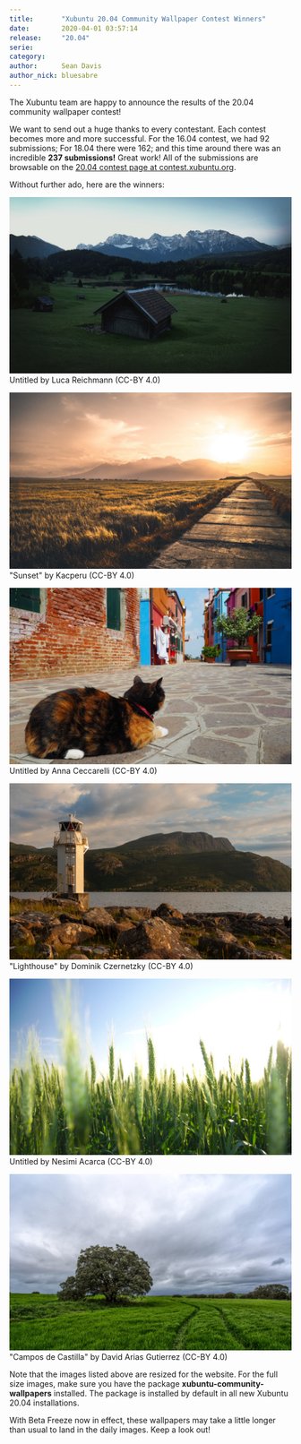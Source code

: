 ```yaml
---
title:       "Xubuntu 20.04 Community Wallpaper Contest Winners"
date:        2020-04-01 03:57:14
release:     "20.04"
serie:       
category:    
author:      Sean Davis
author_nick: bluesabre
---
```


The Xubuntu team are happy to announce the results of the 20.04 community wallpaper contest!

We want to send out a huge thanks to every contestant. Each contest becomes more and more successful. For the 16.04 contest, we had 92 submissions; For 18.04 there were 162; and this time around there was an incredible **237 submissions!** Great work! All of the submissions are browsable on the [20.04 contest page at contest.xubuntu.org](https://contest.xubuntu.org/wallpaper_contest/xubuntu-20-04-community-wallpaper-contest/?action=view).

Without further ado, here are the winners:

![](/assets/articles/2020/Untitled_by_Luna_Reichmann.jpg)
Untitled by Luca Reichmann (CC-BY 4.0)

![](/assets/articles/2020/Sunset_by_Kacperu.jpg)
"Sunset" by Kacperu (CC-BY 4.0)

![](/assets/articles/2020/Untitled_by_Anna_Ceccarelli.jpg)
Untitled by Anna Ceccarelli (CC-BY 4.0)

![](/assets/articles/2020/Lighthouse_by_Dominik_Czernetzky.jpg)
"Lighthouse" by Dominik Czernetzky (CC-BY 4.0)

![](/assets/articles/2020/Untitled_by_Nesimi_Acarca.jpg)
Untitled by Nesimi Acarca (CC-BY 4.0)

![](/assets/articles/2020/Campos_de_Castilla_by_David_Arias_Gutierrez.jpg)
"Campos de Castilla" by David Arias Gutierrez (CC-BY 4.0)

Note that the images listed above are resized for the website. For the full size images, make sure you have the package **xubuntu-community-wallpapers** installed. The package is installed by default in all new Xubuntu 20.04 installations.

With Beta Freeze now in effect, these wallpapers may take a little longer than usual to land in the daily images. Keep a look out!
